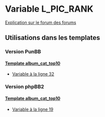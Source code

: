 # Variable L_PIC_RANK
[Explication sur le forum des forums](http://forum.forumactif.com/t294113-listing-des-variables#L_PIC_RANK)
## Utilisations dans les templates
### Version PunBB
#### [Template album_cat_top10](punbb/album_cat_top10.md)
* [Variable à la ligne 32](../punbb/album_cat_top10.tpl#L32)
### Version phpBB2
#### [Template album_cat_top10](subsilver/album_cat_top10.md)
* [Variable à la ligne 19](../subsilver/album_cat_top10.tpl#L19)